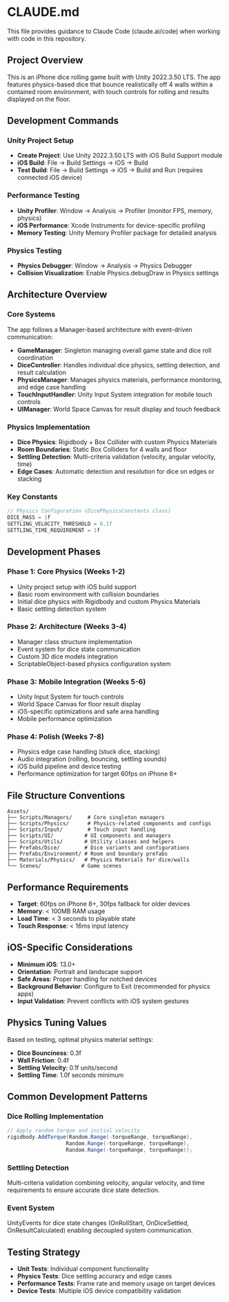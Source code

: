 # CLAUDE.md

This file provides guidance to Claude Code (claude.ai/code) when working with code in this repository.

## Project Overview

This is an iPhone dice rolling game built with Unity 2022.3.50 LTS. The app features physics-based dice that bounce realistically off 4 walls within a contained room environment, with touch controls for rolling and results displayed on the floor.

## Development Commands

### Unity Project Setup
- **Create Project**: Use Unity 2022.3.50 LTS with iOS Build Support module
- **iOS Build**: File → Build Settings → iOS → Build
- **Test Build**: File → Build Settings → iOS → Build and Run (requires connected iOS device)

### Performance Testing
- **Unity Profiler**: Window → Analysis → Profiler (monitor FPS, memory, physics)
- **iOS Performance**: Xcode Instruments for device-specific profiling
- **Memory Testing**: Unity Memory Profiler package for detailed analysis

### Physics Testing
- **Physics Debugger**: Window → Analysis → Physics Debugger
- **Collision Visualization**: Enable Physics.debugDraw in Physics settings

## Architecture Overview

### Core Systems
The app follows a Manager-based architecture with event-driven communication:

- **GameManager**: Singleton managing overall game state and dice roll coordination
- **DiceController**: Handles individual dice physics, settling detection, and result calculation
- **PhysicsManager**: Manages physics materials, performance monitoring, and edge case handling
- **TouchInputHandler**: Unity Input System integration for mobile touch controls
- **UIManager**: World Space Canvas for result display and touch feedback

### Physics Implementation
- **Dice Physics**: Rigidbody + Box Collider with custom Physics Materials
- **Room Boundaries**: Static Box Colliders for 4 walls and floor
- **Settling Detection**: Multi-criteria validation (velocity, angular velocity, time)
- **Edge Cases**: Automatic detection and resolution for dice on edges or stacking

### Key Constants
```csharp
// Physics Configuration (DicePhysicsConstants class)
DICE_MASS = 1f
SETTLING_VELOCITY_THRESHOLD = 0.1f
SETTLING_TIME_REQUIREMENT = 1f
```

## Development Phases

### Phase 1: Core Physics (Weeks 1-2)
- Unity project setup with iOS build support
- Basic room environment with collision boundaries
- Initial dice physics with Rigidbody and custom Physics Materials
- Basic settling detection system

### Phase 2: Architecture (Weeks 3-4)
- Manager class structure implementation
- Event system for dice state communication
- Custom 3D dice models integration
- ScriptableObject-based physics configuration system

### Phase 3: Mobile Integration (Weeks 5-6)
- Unity Input System for touch controls
- World Space Canvas for floor result display
- iOS-specific optimizations and safe area handling
- Mobile performance optimization

### Phase 4: Polish (Weeks 7-8)
- Physics edge case handling (stuck dice, stacking)
- Audio integration (rolling, bouncing, settling sounds)
- iOS build pipeline and device testing
- Performance optimization for target 60fps on iPhone 8+

## File Structure Conventions

```
Assets/
├── Scripts/Managers/     # Core singleton managers
├── Scripts/Physics/      # Physics-related components and configs
├── Scripts/Input/        # Touch input handling
├── Scripts/UI/          # UI components and managers
├── Scripts/Utils/       # Utility classes and helpers
├── Prefabs/Dice/        # Dice variants and configurations
├── Prefabs/Environment/ # Room and boundary prefabs
├── Materials/Physics/   # Physics Materials for dice/walls
└── Scenes/             # Game scenes
```

## Performance Requirements

- **Target**: 60fps on iPhone 8+, 30fps fallback for older devices
- **Memory**: < 100MB RAM usage
- **Load Time**: < 3 seconds to playable state
- **Touch Response**: < 16ms input latency

## iOS-Specific Considerations

- **Minimum iOS**: 13.0+
- **Orientation**: Portrait and landscape support
- **Safe Areas**: Proper handling for notched devices
- **Background Behavior**: Configure to Exit (recommended for physics apps)
- **Input Validation**: Prevent conflicts with iOS system gestures

## Physics Tuning Values

Based on testing, optimal physics material settings:
- **Dice Bounciness**: 0.3f
- **Wall Friction**: 0.4f
- **Settling Velocity**: 0.1f units/second
- **Settling Time**: 1.0f seconds minimum

## Common Development Patterns

### Dice Rolling Implementation
```csharp
// Apply random torque and initial velocity
rigidbody.AddTorque(Random.Range(-torqueRange, torqueRange), 
                   Random.Range(-torqueRange, torqueRange), 
                   Random.Range(-torqueRange, torqueRange));
```

### Settling Detection
Multi-criteria validation combining velocity, angular velocity, and time requirements to ensure accurate dice state detection.

### Event System
UnityEvents for dice state changes (OnRollStart, OnDiceSettled, OnResultCalculated) enabling decoupled system communication.

## Testing Strategy

- **Unit Tests**: Individual component functionality
- **Physics Tests**: Dice settling accuracy and edge cases
- **Performance Tests**: Frame rate and memory usage on target devices
- **Device Tests**: Multiple iOS device compatibility validation
